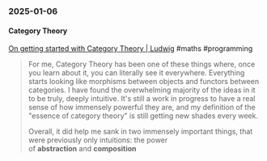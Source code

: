 ### 2025-01-06
#### Category Theory
[On getting started with Category Theory | Ludwig](https://ludwigabap.bearblog.dev/on-getting-started-with-category-theory/) #maths #programming

> For me, Category Theory has been one of these things where, once you learn about it, you can literally see it everywhere. Everything starts looking like morphisms between objects and functors between categories. I have found the overwhelming majority of the ideas in it to be truly, deeply intuitive. It's still a work in progress to have a real sense of how immensely powerful they are, and my definition of the "essence of category theory" is still getting new shades every week.
> 
> Overall, it did help me sank in two immensely important things, that were previously only intuitions: the power of **abstraction** and **composition**

